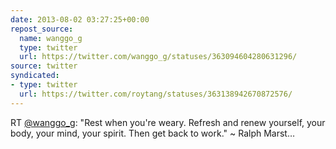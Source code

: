 ```yaml
---
date: 2013-08-02 03:27:25+00:00
repost_source:
  name: wanggo_g
  type: twitter
  url: https://twitter.com/wanggo_g/statuses/363094604280631296/
source: twitter
syndicated:
- type: twitter
  url: https://twitter.com/roytang/statuses/363138942670872576/
---
```


RT [@wanggo_g](https://twitter.com/wanggo_g/): "Rest when you're weary. Refresh and renew yourself, your body, your mind, your spirit. Then get back to work." ~ Ralph Marst…